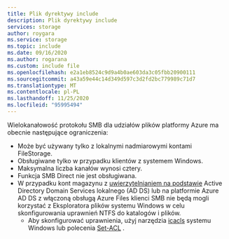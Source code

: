 ```yaml
---
title: Plik dyrektywy include
description: Plik dyrektywy include
services: storage
author: roygara
ms.service: storage
ms.topic: include
ms.date: 09/16/2020
ms.author: rogarana
ms.custom: include file
ms.openlocfilehash: e2a1eb8524c9d9a4b0ae603da3c05fbb20900111
ms.sourcegitcommit: a43a59e44c14d349d597c3d2fd2bc779989c71d7
ms.translationtype: MT
ms.contentlocale: pl-PL
ms.lasthandoff: 11/25/2020
ms.locfileid: "95995494"
---
```

Wielokanałowość protokołu SMB dla udziałów plików platformy Azure ma obecnie następujące ograniczenia:
- Może być używany tylko z lokalnymi nadmiarowymi kontami FileStorage.
- Obsługiwane tylko w przypadku klientów z systemem Windows. 
- Maksymalna liczba kanałów wynosi cztery.
- Funkcja SMB Direct nie jest obsługiwana.
- W przypadku kont magazynu z [uwierzytelnianiem na podstawie](../articles/storage/files/storage-files-active-directory-overview.md) Active Directory Domain Services lokalnego (AD DS) lub na platformie Azure AD DS z włączoną obsługą Azure Files klienci SMB nie będą mogli korzystać z Eksploratora plików systemu Windows w celu skonfigurowania uprawnień NTFS do katalogów i plików.
    - Aby skonfigurować uprawnienia, użyj narzędzia [icacls](/windows-server/administration/windows-commands/icacls) systemu Windows lub polecenia [Set-ACL](/powershell/module/microsoft.powershell.security/set-acl?view=powershell-7) .

